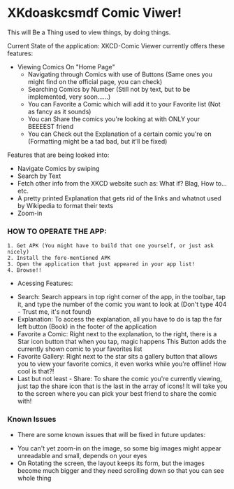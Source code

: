
# XKdoaskcsmdf Comic Viwer! 

This will Be a Thing used to view things, by doing things.

Current State of the application:
  XKCD-Comic Viewer currently offers these features:
  
   - Viewing Comics On "Home Page"
      - Navigating through Comics with use of Buttons (Same ones you might find on the official page, you can check)
      - Searching Comics by Number (Still not by text, but to be implemented, very soon......)
      - You can Favorite a Comic which will add it to your Favorite list (Not as fancy as it sounds)
      - You can Share the comics you're looking at with ONLY your BEEEEST friend
      - You can Check out the Explanation of a certain comic you're on (Formatting might be a tad bad, but it'll be fixed)
    
    
   Features that are being looked into:
   
   - Navigate Comics by swiping
   - Search by Text
   - Fetch other info from the XKCD website such as: What if? Blag, How to... etc.
   - A pretty printed Explanation that gets rid of the links and whatnot used by Wikipedia to format their texts
   - Zoom-in
    
    
### HOW TO OPERATE THE APP:
    1. Get APK (You might have to build that one yourself, or just ask nicely)
    2. Install the fore-mentioned APK
    3. Open the application that just appeared in your app list!
    4. Browse!!
    
   * Acessing Features: 
   - Search: Search appears in top right corner of the app, in the toolbar, tap it, and type the number of the comic you want to look at (Don't type 404 - Trust me, it's not found)
   - Explanation: To access the explanation, all you have to do is tap the far left button (Book) in the footer of the application
   - Favorite a Comic: Right next to the explanation, to the right, there is a Star icon button that when you tap, magic happens This Button adds the currently shown comic to your favorites list
   - Favorite Gallery: Right next to the star sits a gallery button that allows you to view your favorite comics, it even works while you're offline! How cool is that?!
   - Last but not least - Share: To share the comic you're currently viewing, just tap the share icon that is the last in the array   of icons! It will take you to the screen where you can pick your best friend to share the comic with!
      
### Known Issues
   * There are some known issues that will be fixed in future updates:
   - You can't yet zoom-in on the image, so some big images might appear unreadable and small, depends on your eyes
   - On Rotating the screen, the layout keeps its form, but the images become much bigger and they need scrolling down so that you can see whole thing
